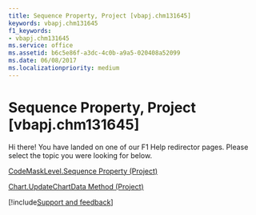 ```yaml
---
title: Sequence Property, Project [vbapj.chm131645]
keywords: vbapj.chm131645
f1_keywords:
- vbapj.chm131645
ms.service: office
ms.assetid: b6c5e86f-a3dc-4c0b-a9a5-020408a52099
ms.date: 06/08/2017
ms.localizationpriority: medium
---
```



# Sequence Property, Project [vbapj.chm131645]

Hi there! You have landed on one of our F1 Help redirector pages. Please select the topic you were looking for below.

[CodeMaskLevel.Sequence Property (Project)](https://msdn.microsoft.com/library/539629b7-eb7d-aaf0-3278-39bd80494303%28Office.15%29.aspx)

[Chart.UpdateChartData Method (Project)](https://msdn.microsoft.com/library/ecdef74d-480c-05a7-757c-a5c2e3e7359c%28Office.15%29.aspx)

[!include[Support and feedback](~/includes/feedback-boilerplate.md)]